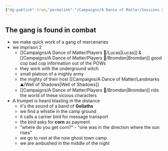 ```yaml
---
{"dg-publish":true,"permalink":"/Campaigns/A Dance of Matter/Sessions 📝/Session 1011/"}
---
```



## The gang is found in combat
- we make quick work of a gang of mercenaries
- we imprison 2
	- [[Campaigns/A Dance of Matter/Players 👤/Lucas\|Lucas]] & [[Campaigns/A Dance of Matter/Players 👤/Bromdan\|Bromdan]] good cop bad cop information out of the POWs
	- they work with the underground witch
	- small platoon of a mighty army
	- the mighty of their host [[Campaigns/A Dance of Matter/Landmarks ⛰/Well of Shadows\|Well of Shadows]]
	- [[Campaigns/A Dance of Matter/Players 👤/Bromdan\|Bromdan]] rids the world of these vicious characters
- A trumpet is heard blasting in the distance
	- it's the sound of a band of **Goliaths**
	- we find a whistle in the camp ground
	- it calls a carrier bird for message transport
	- the bird asks for **corn** as payment
	- "where do you get corn?" - "one was in the direction where the sun rises"
	- we go to rest at the now ghost town camp
	- we are ambushed in the middle of the night